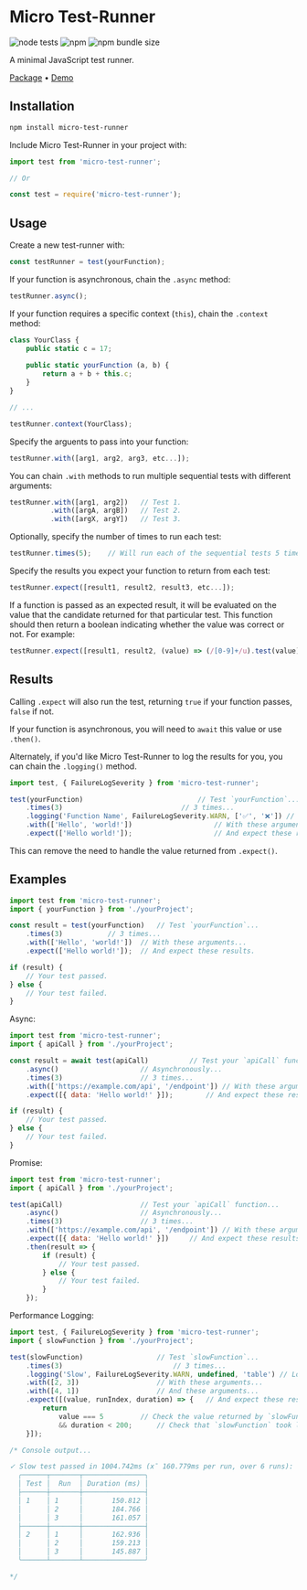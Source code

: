 # Micro Test-Runner

![node tests](https://github.com/gigabyte5671/micro-test-runner/actions/workflows/node-tests.yml/badge.svg?branch=main) ![npm](https://img.shields.io/npm/dt/micro-test-runner) ![npm bundle size](https://img.shields.io/bundlephobia/min/micro-test-runner)

A minimal JavaScript test runner.

[Package](https://www.npmjs.com/package/micro-test-runner) • [Demo](https://micro-test-runner.zakweb.dev/)

## Installation

```bash
npm install micro-test-runner
```

Include Micro Test-Runner in your project with:
```javascript
import test from 'micro-test-runner';

// Or

const test = require('micro-test-runner');
```

## Usage

Create a new test-runner with:
```javascript
const testRunner = test(yourFunction);
```

If your function is asynchronous, chain the `.async` method:
```javascript
testRunner.async();
```

If your function requires a specific context (`this`), chain the `.context` method:
```javascript
class YourClass {
	public static c = 17;
	
	public static yourFunction (a, b) {
		return a + b + this.c;
	}
}

// ...

testRunner.context(YourClass);
```

Specify the arguents to pass into your function:
```javascript
testRunner.with([arg1, arg2, arg3, etc...]);
```

You can chain `.with` methods to run multiple sequential tests with different arguments:
```javascript
testRunner.with([arg1, arg2])	// Test 1.
          .with([argA, argB])	// Test 2.
          .with([argX, argY])	// Test 3.
```

Optionally, specify the number of times to run each test:
```javascript
testRunner.times(5);	// Will run each of the sequential tests 5 times.
```

Specify the results you expect your function to return from each test:
```javascript
testRunner.expect([result1, result2, result3, etc...]);
```
If a function is passed as an expected result, it will be evaluated on the value that the candidate returned for that particular test. This function should then return a boolean indicating whether the value was correct or not. For example:
```javascript
testRunner.expect([result1, result2, (value) => (/[0-9]+/u).test(value)]);
```

## Results

Calling `.expect` will also run the test, returning `true` if your function passes, `false` if not.

If your function is asynchronous, you will need to `await` this value or use `.then()`.

Alternately, if you'd like Micro Test-Runner to log the results for you, you can chain the `.logging()` method.
```javascript
import test, { FailureLogSeverity } from 'micro-test-runner';

test(yourFunction)							  // Test `yourFunction`...
	.times(3)							  // 3 times...
	.logging('Function Name', FailureLogSeverity.WARN, ['✅', '❌']) // Logging the outcome...
	.with(['Hello', 'world!'])					  // With these arguments...
	.expect(['Hello world!']);					  // And expect these results.
```
This can remove the need to handle the value returned from `.expect()`.

## Examples

```javascript
import test from 'micro-test-runner';
import { yourFunction } from './yourProject';

const result = test(yourFunction)	// Test `yourFunction`...
	.times(3)			// 3 times...
	.with(['Hello', 'world!'])	// With these arguments...
	.expect(['Hello world!']);	// And expect these results.

if (result) {
	// Your test passed.
} else {
	// Your test failed.
}
```

Async:

```javascript
import test from 'micro-test-runner';
import { apiCall } from './yourProject';

const result = await test(apiCall)			// Test your `apiCall` function...
	.async()					// Asynchronously...
	.times(3)					// 3 times...
	.with(['https://example.com/api', '/endpoint'])	// With these arguments...
	.expect([{ data: 'Hello world!' }]);		// And expect these results.

if (result) {
	// Your test passed.
} else {
	// Your test failed.
}
```

Promise:

```javascript
import test from 'micro-test-runner';
import { apiCall } from './yourProject';

test(apiCall)					// Test your `apiCall` function...
	.async()					// Asynchronously...
	.times(3)					// 3 times...
	.with(['https://example.com/api', '/endpoint'])	// With these arguments...
	.expect([{ data: 'Hello world!' }])		// And expect these results.
	.then(result => {
		if (result) {
			// Your test passed.
		} else {
			// Your test failed.
		}
	});
```

Performance Logging:

```javascript
import test, { FailureLogSeverity } from 'micro-test-runner';
import { slowFunction } from './yourProject';

test(slowFunction)					// Test `slowFunction`...
	.times(3)							// 3 times...
	.logging('Slow', FailureLogSeverity.WARN, undefined, 'table') // Logging the outcome and performance to a table...
	.with([2, 3])					// With these arguments...
	.with([4, 1])					// And these arguments...
	.expect([(value, runIndex, duration) => { 	// And expect these results (verifying them with a function).
		return
			value === 5			// Check the value returned by `slowFunction`.
			&& duration < 200;		// Check that `slowFunction` took less than 200ms.
	}]);

/* Console output...

✓ Slow test passed in 1004.742ms (x̄ 160.779ms per run, over 6 runs):
  ╭──────┬───────┬───────────────╮
  │ Test │  Run  │ Duration (ms) │
  ├──────┼───────┼───────────────┤
  │ 1    │ 1     │       150.812 │
  │      │ 2     │       184.766 │
  │      │ 3     │       161.057 │
  ├──────┼───────┼───────────────┤
  │ 2    │ 1     │       162.936 │
  │      │ 2     │       159.213 │
  │      │ 3     │       145.887 │
  ╰──────┴───────┴───────────────╯

*/
```
